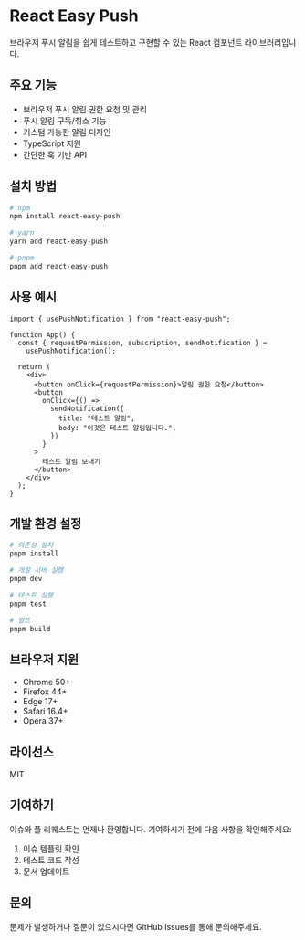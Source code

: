 # React Easy Push

브라우저 푸시 알림을 쉽게 테스트하고 구현할 수 있는 React 컴포넌트 라이브러리입니다.

## 주요 기능

- 브라우저 푸시 알림 권한 요청 및 관리
- 푸시 알림 구독/취소 기능
- 커스텀 가능한 알림 디자인
- TypeScript 지원
- 간단한 훅 기반 API

## 설치 방법

```bash
# npm
npm install react-easy-push

# yarn
yarn add react-easy-push

# pnpm
pnpm add react-easy-push
```

## 사용 예시

```tsx
import { usePushNotification } from "react-easy-push";

function App() {
  const { requestPermission, subscription, sendNotification } =
    usePushNotification();

  return (
    <div>
      <button onClick={requestPermission}>알림 권한 요청</button>
      <button
        onClick={() =>
          sendNotification({
            title: "테스트 알림",
            body: "이것은 테스트 알림입니다.",
          })
        }
      >
        테스트 알림 보내기
      </button>
    </div>
  );
}
```

## 개발 환경 설정

```bash
# 의존성 설치
pnpm install

# 개발 서버 실행
pnpm dev

# 테스트 실행
pnpm test

# 빌드
pnpm build
```

## 브라우저 지원

- Chrome 50+
- Firefox 44+
- Edge 17+
- Safari 16.4+
- Opera 37+

## 라이선스

MIT

## 기여하기

이슈와 풀 리퀘스트는 언제나 환영합니다. 기여하시기 전에 다음 사항을 확인해주세요:

1. 이슈 템플릿 확인
2. 테스트 코드 작성
3. 문서 업데이트

## 문의

문제가 발생하거나 질문이 있으시다면 GitHub Issues를 통해 문의해주세요.
